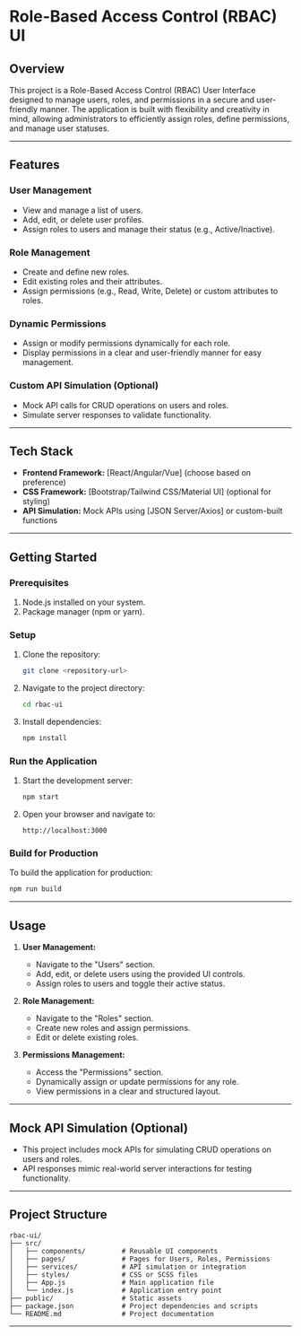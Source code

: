 # Role-Based Access Control (RBAC) UI

## **Overview**
This project is a Role-Based Access Control (RBAC) User Interface designed to manage users, roles, and permissions in a secure and user-friendly manner. The application is built with flexibility and creativity in mind, allowing administrators to efficiently assign roles, define permissions, and manage user statuses.

---

## **Features**

### **User Management**
- View and manage a list of users.
- Add, edit, or delete user profiles.
- Assign roles to users and manage their status (e.g., Active/Inactive).

### **Role Management**
- Create and define new roles.
- Edit existing roles and their attributes.
- Assign permissions (e.g., Read, Write, Delete) or custom attributes to roles.

### **Dynamic Permissions**
- Assign or modify permissions dynamically for each role.
- Display permissions in a clear and user-friendly manner for easy management.

### **Custom API Simulation (Optional)**
- Mock API calls for CRUD operations on users and roles.
- Simulate server responses to validate functionality.

---

## **Tech Stack**
- **Frontend Framework:** [React/Angular/Vue] (choose based on preference)
- **CSS Framework:** [Bootstrap/Tailwind CSS/Material UI] (optional for styling)
- **API Simulation:** Mock APIs using [JSON Server/Axios] or custom-built functions

---

## **Getting Started**

### **Prerequisites**
1. Node.js installed on your system.
2. Package manager (npm or yarn).

### **Setup**
1. Clone the repository:
    ```bash
    git clone <repository-url>
    ```
2. Navigate to the project directory:
    ```bash
    cd rbac-ui
    ```
3. Install dependencies:
    ```bash
    npm install
    ```

### **Run the Application**
1. Start the development server:
    ```bash
    npm start
    ```
2. Open your browser and navigate to:
    ```
    http://localhost:3000
    ```

### **Build for Production**
To build the application for production:
```bash
npm run build
```

---

## **Usage**

1. **User Management:**
    - Navigate to the "Users" section.
    - Add, edit, or delete users using the provided UI controls.
    - Assign roles to users and toggle their active status.

2. **Role Management:**
    - Navigate to the "Roles" section.
    - Create new roles and assign permissions.
    - Edit or delete existing roles.

3. **Permissions Management:**
    - Access the "Permissions" section.
    - Dynamically assign or update permissions for any role.
    - View permissions in a clear and structured layout.

---

## **Mock API Simulation** (Optional)
- This project includes mock APIs for simulating CRUD operations on users and roles.
- API responses mimic real-world server interactions for testing functionality.

---

## **Project Structure**
```plaintext
rbac-ui/
├── src/
│   ├── components/         # Reusable UI components
│   ├── pages/              # Pages for Users, Roles, Permissions
│   ├── services/           # API simulation or integration
│   ├── styles/             # CSS or SCSS files
│   ├── App.js              # Main application file
│   └── index.js            # Application entry point
├── public/                 # Static assets
├── package.json            # Project dependencies and scripts
└── README.md               # Project documentation
```

---



